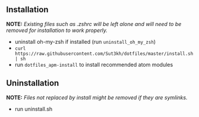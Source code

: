 
Installation
-------------

**NOTE:** *Existing files such as .zshrc will be left alone and will need to be
removed for installation to work properly.*

- uninstall oh-my-zsh if installed (run `uninstall_oh_my_zsh`)
- `curl https://raw.githubusercontent.com/Sut3kh/dotfiles/master/install.sh | sh`
- run `dotfiles_apm-install` to install recommended atom modules

Uninstallation
---------------

**NOTE:** *Files not replaced by install might be removed if they are symlinks.*

- run uninstall.sh
